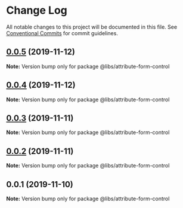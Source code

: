 # Change Log

All notable changes to this project will be documented in this file.
See [Conventional Commits](https://conventionalcommits.org) for commit guidelines.

## [0.0.5](https://git.easyops.local/anyclouds/next-libs/compare/@libs/attribute-form-control@0.0.4...@libs/attribute-form-control@0.0.5) (2019-11-12)

**Note:** Version bump only for package @libs/attribute-form-control

## [0.0.4](https://git.easyops.local/anyclouds/next-libs/compare/@libs/attribute-form-control@0.0.3...@libs/attribute-form-control@0.0.4) (2019-11-12)

**Note:** Version bump only for package @libs/attribute-form-control

## [0.0.3](https://git.easyops.local/anyclouds/next-libs/compare/@libs/attribute-form-control@0.0.2...@libs/attribute-form-control@0.0.3) (2019-11-11)

**Note:** Version bump only for package @libs/attribute-form-control

## [0.0.2](https://git.easyops.local/anyclouds/next-libs/compare/@libs/attribute-form-control@0.0.1...@libs/attribute-form-control@0.0.2) (2019-11-11)

**Note:** Version bump only for package @libs/attribute-form-control

## 0.0.1 (2019-11-10)

**Note:** Version bump only for package @libs/attribute-form-control

